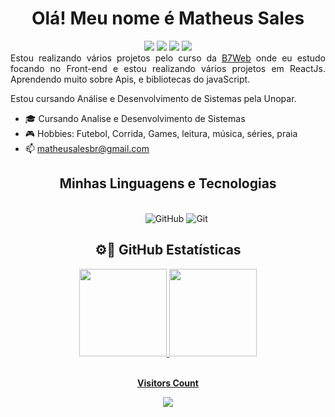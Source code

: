 <div align="center"><h1> Olá! Meu nome é Matheus Sales </h1></div>
<div align="center">
    <a href="https://www.linkedin.com/in/matheusales/" target="_blank"><img src="https://img.shields.io/badge/-LinkedIn-%230077B5?style=for-the-badge&logo=linkedin&logoColor=white" target="_blank"></a> 
    <a href="mailto:matheusalesbr@gmail.com" target="_blank"><img src="https://img.shields.io/badge/Gmail-D14836?style=for-the-badge&logo=gmail&logoColor=white"></a>
    <a href="https://api.whatsapp.com/send?phone=5583996228865" target="_blank"><img src="https://img.shields.io/badge/WhatsApp-25D366?style=for-the-badge&logo=whatsapp&logoColor=white"></a>
    <a href="https://www.instagram.com/matdesales/" target="_blank"><img src="https://img.shields.io/badge/-Instagram-%23E4405F?style=for-the-badge&logo=instagram&logoColor=white" target="_blank"></a> 
  </div>


<div align="justify">
    Estou realizando vários projetos pelo curso da <a href="https://b7web.com.br/" target="_blank">B7Web</a> onde eu estudo focando no Front-end e estou realizando vários projetos em ReactJs. Aprendendo muito sobre Apis, e bibliotecas do javaScript.
    
   Estou cursando Análise e Desenvolvimento de Sistemas pela Unopar.
   </div>

- 🎓 Cursando Analise e Desenvolvimento de Sistemas
- 🎮 Hobbies: Futebol, Corrida, Games, leitura, música, séries, praia
- 📫 matheusalesbr@gmail.com

<div align="center">

<h2 align="center"> Minhas Linguagens e Tecnologias </h2>
    <div  align="center" style="display:inline_block" ><br/>
    <img src="https://img.shields.io/badge/HTML5-E34F26?style=for-the-badge&logo=html5&logoColor=white" alt="">
    <img src="https://img.shields.io/badge/CSS3-1572B6?style=for-the-badge&logo=css3&logoColor=white" alt="">
    <img src="https://img.shields.io/badge/JavaScript-F7DF1E?style=for-the-badge&logo=javascript&logoColor=black" alt="">
    <img src="https://img.shields.io/badge/React-20232A?style=for-the-badge&logo=react&logoColor=61DAFB" alt="">
         <img src="https://img.shields.io/badge/Typescript-20232A?style=for-the-badge&logo=typescript&logoColor=61DAFB" alt="">
         <img src="https://img.shields.io/badge/Tailwind-20232A?style=for-the-badge&logo=tailwind&logoColor=61DAFB" alt="">
    <img src="https://img.shields.io/badge/PHP-777BB4?style=for-the-badge&logo=php&logoColor=white" alt="">
     <img alt="GitHub" src="https://img.shields.io/badge/github-%23121011.svg?style=for-the-badge&logo=github&logoColor=white">
    <img alt="Git" src="https://img.shields.io/badge/git-%23F05033.svg?style=for-the-badge&logo=git&logoColor=white">      
</div>
</div>

<div align="center">
    <h2>⚙️🔧 GitHub Estatísticas</h2>
    <a href="https://github.com/matheusales1">
  <img height="140em" src="https://github-readme-stats.vercel.app/api?username=matheusales1&show_icons=true&theme=highcontrast&include_all_commits=true&count_private=true"/>
  <img height="140em" src="https://github-readme-stats.vercel.app/api/top-langs/?username=matheusales1&layout=compact&langs_count=7&theme=highcontrast"/>
</div>

<div align="center">
<br><p align="centre"><b>Visitors Count</b></p>  
<p align="center"><img align="center" src="https://profile-counter.glitch.me/{matheusales1}/count.svg" /></p> 
<br>
</div>
   


